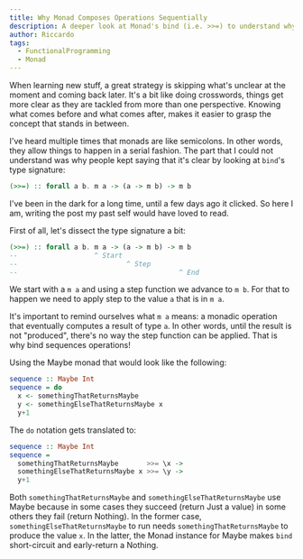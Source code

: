 ```yaml
---
title: Why Monad Composes Operations Sequentially
description: A deeper look at Monad's bind (i.e. >>=) to understand why the type signature implies sequential composition.
author: Riccardo
tags:
  - FunctionalProgramming
  - Monad
---
```


When learning new stuff, a great strategy is skipping what's unclear at the moment and coming back later. It's a bit like doing crosswords, things get more clear as they are tackled from more than one perspective. Knowing what comes before and what comes after, makes it easier to grasp the concept that stands in between.

I've heard multiple times that monads are like semicolons. In other words, they allow things to happen in a serial fashion. The part that I could not understand was why people kept saying that it's clear by looking at `bind`'s type signature:

```hs
(>>=) :: forall a b. m a -> (a -> m b) -> m b
```

I've been in the dark for a long time, until a few days ago it clicked. So here I am, writing the post my past self would have loved to read.

First of all, let's dissect the type signature a bit:

```hs
(>>=) :: forall a b. m a -> (a -> m b) -> m b
--                   ^ Start
--                           ^ Step
--                                        ^ End
```

We start with a `m a` and using a step function we advance to `m b`. For that to happen we need to apply step to the value `a` that is in `m a`.

It's important to remind ourselves what `m a` means: a monadic operation that eventually computes a result of type `a`. In other words, until the result is not "produced", there's no way the step function can be applied. That is why bind sequences operations!

Using the Maybe monad that would look like the following:

```hs
sequence :: Maybe Int
sequence = do
  x <- somethingThatReturnsMaybe
  y <- somethingElseThatReturnsMaybe x
  y+1
```

The `do` notation gets translated to:

```hs
sequence :: Maybe Int
sequence =
  somethingThatReturnsMaybe       >>= \x ->
  somethingElseThatReturnsMaybe x >>= \y ->
  y+1
```

Both `somethingThatReturnsMaybe` and `somethingElseThatReturnsMaybe` use Maybe because in some cases they succeed (return Just a value) in some others they fail (return Nothing). In the former case, `somethingElseThatReturnsMaybe` to  run needs `somethingThatReturnsMaybe` to produce the value `x`. In the latter, the Monad instance for Maybe makes `bind` short-circuit and early-return a Nothing.
